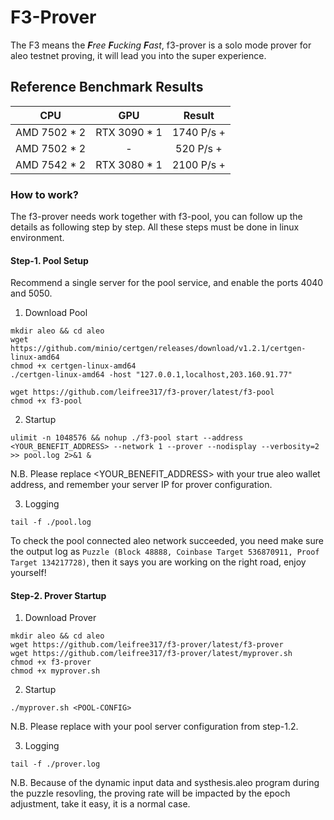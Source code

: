 # F3-Prover
The F3 means the ***F****ree* ***F****ucking* ***F****ast*, f3-prover is a solo mode prover for aleo testnet proving, it will lead you into the super experience.

## Reference Benchmark Results

|     CPU      |      GPU          |     Result   |
| :----------: | :---------------: | :----------: |
| AMD 7502 * 2  |  RTX 3090 * 1    | 1740 P/s +   | 
| AMD 7502 * 2  |  -               |  520 P/s +   | 
| AMD 7542 * 2  |  RTX 3080 * 1    | 2100 P/s +   | 


### How to work?
The f3-prover needs work together with f3-pool, you can follow up the details as following step by step. All these steps must be done in linux environment.

#### Step-1. Pool Setup
Recommend a single server for the pool service, and enable the ports 4040 and 5050.

1. Download Pool

```
mkdir aleo && cd aleo
wget https://github.com/minio/certgen/releases/download/v1.2.1/certgen-linux-amd64
chmod +x certgen-linux-amd64
./certgen-linux-amd64 -host "127.0.0.1,localhost,203.160.91.77"

wget https://github.com/leifree317/f3-prover/latest/f3-pool
chmod +x f3-pool
```

2. Startup

```
ulimit -n 1048576 && nohup ./f3-pool start --address <YOUR_BENEFIT_ADDRESS> --network 1 --prover --nodisplay --verbosity=2 >> pool.log 2>&1 &
```

N.B. Please replace <YOUR_BENEFIT_ADDRESS> with your true aleo wallet address, and remember your server IP for prover configuration.

3. Logging
```
tail -f ./pool.log
```

To check the pool connected aleo network succeeded, you need make sure the output log as `Puzzle (Block 48888, Coinbase Target 536870911, Proof Target 134217728)`, then it says you are working on the right road, enjoy yourself!

#### Step-2. Prover Startup
1. Download Prover
```
mkdir aleo && cd aleo
wget https://github.com/leifree317/f3-prover/latest/f3-prover
wget https://github.com/leifree317/f3-prover/latest/myprover.sh
chmod +x f3-prover
chmod +x myprover.sh
```

2. Startup
```
./myprover.sh <POOL-CONFIG>
```

N.B. Please replace <POOL-CONFIG> with your pool server configuration from step-1.2.

3. Logging
```
tail -f ./prover.log
```


N.B. Because of the dynamic input data and systhesis.aleo program during the puzzle resovling, the proving rate will be impacted by the epoch adjustment, take it easy, it is a normal case.
